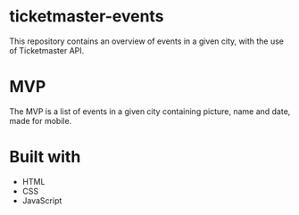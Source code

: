 # ticketmaster-events
This repository contains an overview of events in a given city, with the use of Ticketmaster API.

# MVP
The MVP is a list of events in a given city containing picture, name and date, made for mobile.

# Built with
- HTML
- CSS
- JavaScript

